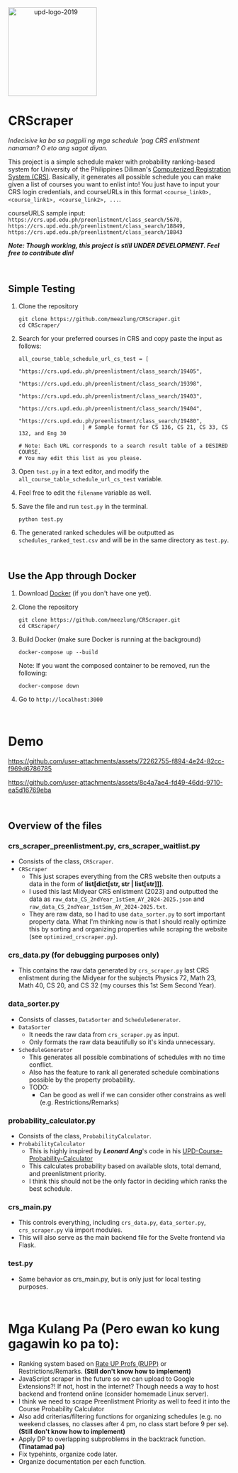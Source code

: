 <div style="display: flex;" align="center">
  <img src="https://github.com/user-attachments/assets/66ba7847-24ca-4f33-9fd5-930abc59d87b" alt="upd-logo-2019" width="200"/>
</div>


# CRScraper
_Indecisive ka ba sa pagpili ng mga schedule 'pag CRS enlistment nanaman? O eto ang sagot diyan._

This project is a simple schedule maker with probability ranking-based system for University of the Philippines Diliman's [Computerized Registration System (CRS)](https://crs.upd.edu.ph/). Basically, it generates all possible schedule you can make given a list of courses you want to enlist into! You just have to input your CRS login credentials, and courseURLs in this format ```<course_link0>, <course_link1>, <course_link2>, ...```.

courseURLS sample input: ```https://crs.upd.edu.ph/preenlistment/class_search/5670, https://crs.upd.edu.ph/preenlistment/class_search/18849, https://crs.upd.edu.ph/preenlistment/class_search/18843```

**_Note: Though working, this project is still UNDER DEVELOPMENT. Feel free to contribute din!_** 

<br />

## Simple Testing
 1. Clone the repository
    ```
    git clone https://github.com/meezlung/CRScraper.git
    cd CRScraper/
    ```
    
 2. Search for your preferred courses in CRS and copy paste the input as follows:
    ```
    all_course_table_schedule_url_cs_test = [
                        "https://crs.upd.edu.ph/preenlistment/class_search/19405", 
                        "https://crs.upd.edu.ph/preenlistment/class_search/19398", 
                        "https://crs.upd.edu.ph/preenlistment/class_search/19403",
                        "https://crs.upd.edu.ph/preenlistment/class_search/19404",
                        "https://crs.upd.edu.ph/preenlistment/class_search/19480",
                        ] # Sample format for CS 136, CS 21, CS 33, CS 132, and Eng 30
    
    # Note: Each URL corresponds to a search result table of a DESIRED COURSE.
    # You may edit this list as you please.
    ```
    
 3. Open ```test.py``` in a text editor, and modify the ```all_course_table_schedule_url_cs_test``` variable.
    
 5. Feel free to edit the ```filename``` variable as well.
    
 6. Save the file and run ```test.py``` in the terminal.
    ```
    python test.py
    ```
    
 7. The generated ranked schedules will be outputted as ```schedules_ranked_test.csv``` and will be in the same directory as ```test.py```.

<br />

## Use the App through Docker
 1. Download [Docker](https://docs.docker.com/desktop/) (if you don't have one yet).
 2. Clone the repository
    ```
    git clone https://github.com/meezlung/CRScraper.git
    cd CRScraper/
    ```

 3. Build Docker (make sure Docker is running at the background)
    ```
    docker-compose up --build
    ```

    Note: If you want the composed container to be removed, run the following:
    ```
    docker-compose down
    ```

 4. Go to ``` http://localhost:3000 ```
    

<br />


# Demo
<!-- https://github.com/user-attachments/assets/d52ab5b3-2fb4-4619-aead-3e4819f82a00 -->

<!-- https://github.com/user-attachments/assets/12f6a4ef-b45d-498a-8d60-f4f842129c96 -->



https://github.com/user-attachments/assets/72262755-f894-4e24-82cc-f969d6786785



https://github.com/user-attachments/assets/8c4a7ae4-fd49-46dd-9710-ea5d16769eba




<br />

## Overview of the files

### crs_scraper_preenlistment.py, crs_scraper_waitlist.py 
 - Consists of the class, ```CRScraper```.
 - ```CRScraper```
   - This just scrapes everything from the CRS website then outputs a data in the form of **list[dict[str, str | list[str]]]**.
   - I used this last Midyear CRS enlistment (2023) and outputted the data as ```raw_data_CS_2ndYear_1stSem_AY_2024-2025.json``` and ```raw_data_CS_2ndYear_1stSem_AY_2024-2025.txt```.
   - They are raw data, so I had to use ```data_sorter.py``` to sort important property data. What I'm thinking now is that I should really optimize this by sorting and organizing properties while scraping the website (see ```optimized_crscraper.py```).

### crs_data.py (for debugging purposes only)
 - This contains the raw data generated by ```crs_scraper.py``` last CRS enlistment during the Midyear for the subjects Physics 72, Math 23, Math 40, CS 20, and CS 32 (my courses this 1st Sem Second Year).

### data_sorter.py
 - Consists of classes, ```DataSorter``` and ```ScheduleGenerator```.
 - ```DataSorter```
   - It needs the raw data from ```crs_scraper.py``` as input.
   - Only formats the raw data beautifully so it's kinda unnecessary. 
 - ```ScheduleGenerator```
   - This generates all possible combinations of schedules with no time conflict.
   - Also has the feature to rank all generated schedule combinations possible by the property probability.
   - TODO:
     - Can be good as well if we can consider other constrains as well (e.g. Restrictions/Remarks) 

### probability_calculator.py
 - Consists of the class, ```ProbabilityCalculator```.
 - ```ProbabilityCalculator```
   - This is highly inspired by _**Leonard Ang**_'s code in his [UPD-Course-Probability-Calculator](https://github.com/drew-747/UPD-Course-Probability-Calculator/blob/main/popup.js)
   - This calculates probability based on available slots, total demand, and preenlistment priority.
   - I think this should not be the only factor in deciding which ranks the best schedule.

### crs_main.py
 - This controls everything, including ```crs_data.py```, ```data_sorter.py```, ```crs_scraper.py``` via import modules.
 - This will also serve as the main backend file for the Svelte frontend via Flask.

### test.py
 - Same behavior as crs_main.py, but is only just for local testing purposes.

<br />



# Mga Kulang Pa (Pero ewan ko kung gagawin ko pa to):
 - Ranking system based on [Rate UP Profs (RUPP)](https://rupp.onrender.com/) or Restrictions/Remarks. **(Still don't know how to implement)**
 - JavaScript scraper in the future so we can upload to Google Extensions?! If not, host in the internet? Though needs a way to host backend and frontend online (consider homemade Linux server).
 - I think we need to scrape Preenlistment Priority as well to feed it into the Course Probability Calculator
 - Also add criterias/filtering functions for organizing schedules (e.g. no weekend classes, no classes after 4 pm, no class start before 9 per se). **(Still don't know how to implement)**
 - Apply DP to overlapping subproblems in the backtrack function. **(Tinatamad pa)**
 - Fix typehints, organize code later.
 - Organize documentation per each function.
